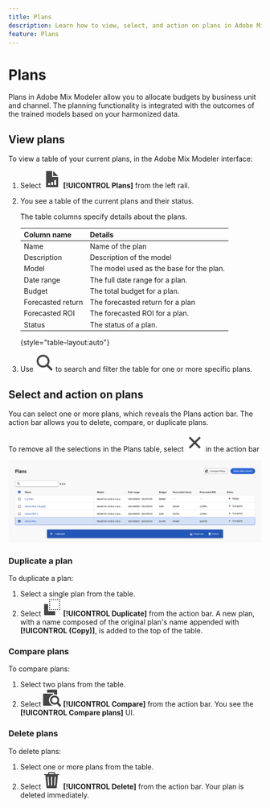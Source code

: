 ```yaml
---
title: Plans
description: Learn how to view, select, and action on plans in Adobe Mix Modeler.
feature: Plans
---
```


# Plans

Plans in Adobe Mix Modeler allow you to allocate budgets by business unit and channel. The planning functionality is integrated with the outcomes of the trained models based on your harmonized data.


## View plans

To view a table of your current plans, in the Adobe Mix Modeler interface:

1. Select ![](../assets/icons/FileChart.svg) **[!UICONTROL Plans]** from the left rail.

1. You see a table of the current plans and their status.

    The table columns specify details about the plans.

    | Column name | Details |
    |---|---|
    | Name | Name of the plan |
    | Description | Description of the model |
    | Model | The model used as the base for the plan. |
    | Date range | The full date range for a plan. |
    | Budget | The total budget for a plan. |
    | Forecasted return | The forecasted return for a plan |
    | Forecasted ROI | The forecasted ROI for a plan. |
    | Status | The status of a plan. |

    {style="table-layout:auto"}

1. Use ![Search](../assets/icons/Search.svg) to search and filter the table for one or more specific plans.


## Select and action on plans

You can select one or more plans, which reveals the Plans action bar. The action bar allows you to delete, compare, or duplicate plans. 

To remove all the selections in the Plans table, select ![Close](../assets/icons/Close.svg) in the action bar

![Plans action bar](../assets/plans-action-bar.png)

### Duplicate a plan

To duplicate a plan:

1. Select a single plan from the table.
1. Select ![Copy](../assets/icons/Copy.svg) **[!UICONTROL Duplicate]** from the action bar. A new plan, with a name composed of the original plan's name appended with **[!UICONTROL (Copy)]**, is added to the top of the table. 

### Compare plans

To compare plans:

1. Select two plans from the table.
1. Select ![Compare](../assets/icons/Compare.svg) **[!UICONTROL Compare]** from the action bar. You see the **[!UICONTROL Compare plans]** UI. 


### Delete plans

To delete plans:

1. Select one or more plans from the table.
1. Select ![Delete](../assets/icons/Delete.svg) **[!UICONTROL Delete]** from the action bar. Your plan is deleted immediately.



